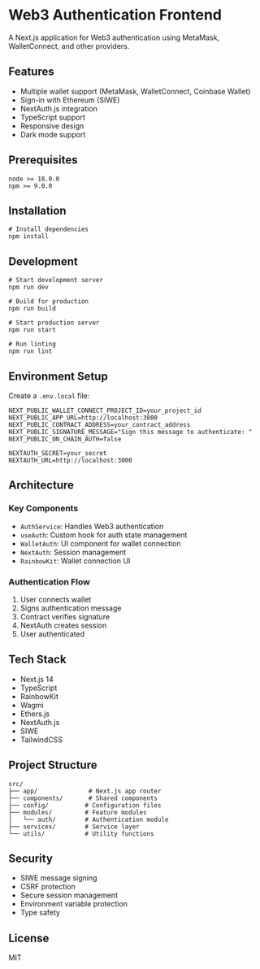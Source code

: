 # Web3 Authentication Frontend

A Next.js application for Web3 authentication using MetaMask, WalletConnect, and other providers.

## Features

- Multiple wallet support (MetaMask, WalletConnect, Coinbase Wallet)
- Sign-in with Ethereum (SIWE)
- NextAuth.js integration
- TypeScript support
- Responsive design
- Dark mode support

## Prerequisites

```shell
node >= 18.0.0
npm >= 9.0.0
```

## Installation

```shell
# Install dependencies
npm install
```

## Development

```shell
# Start development server
npm run dev

# Build for production
npm run build

# Start production server
npm run start

# Run linting
npm run lint
```

## Environment Setup

Create a `.env.local` file:

```shell
NEXT_PUBLIC_WALLET_CONNECT_PROJECT_ID=your_project_id
NEXT_PUBLIC_APP_URL=http://localhost:3000
NEXT_PUBLIC_CONTRACT_ADDRESS=your_contract_address
NEXT_PUBLIC_SIGNATURE_MESSAGE="Sign this message to authenticate: "
NEXT_PUBLIC_ON_CHAIN_AUTH=false

NEXTAUTH_SECRET=your_secret
NEXTAUTH_URL=http://localhost:3000
```

## Architecture

### Key Components

- `AuthService`: Handles Web3 authentication
- `useAuth`: Custom hook for auth state management
- `WalletAuth`: UI component for wallet connection
- `NextAuth`: Session management
- `RainbowKit`: Wallet connection UI

### Authentication Flow

1. User connects wallet
2. Signs authentication message
3. Contract verifies signature
4. NextAuth creates session
5. User authenticated

## Tech Stack

- Next.js 14
- TypeScript
- RainbowKit
- Wagmi
- Ethers.js
- NextAuth.js
- SIWE
- TailwindCSS

## Project Structure

```
src/
├── app/              # Next.js app router
├── components/       # Shared components
├── config/          # Configuration files
├── modules/         # Feature modules
│   └── auth/        # Authentication module
├── services/        # Service layer
└── utils/           # Utility functions
```

## Security

- SIWE message signing
- CSRF protection
- Secure session management
- Environment variable protection
- Type safety

## License

MIT
